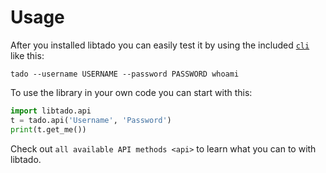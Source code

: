 # Usage

After you installed libtado you can easily test it by using the included [`cli`](../cli/usage.md) like this:

``` { shell .copy }
tado --username USERNAME --password PASSWORD whoami
```

To use the library in your own code you can start with this:

``` python
import libtado.api
t = tado.api('Username', 'Password')
print(t.get_me())
```

Check out `all available API methods <api>` to learn what you can to with libtado.
